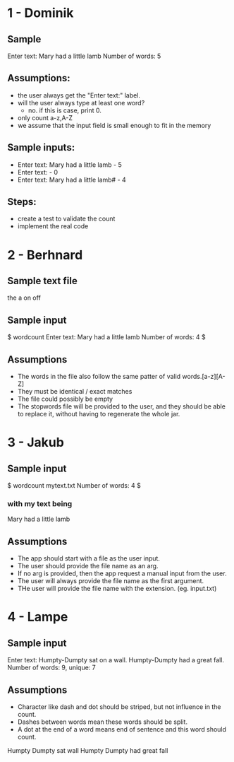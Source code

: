 # 1 - Dominik

## Sample
Enter text: Mary had a little lamb
Number of words: 5

## Assumptions:
- the user always get the "Enter text:" label.
- will the user always type at least one word? 
    - no. if this is case, print 0.
- only count a-z,A-Z
- we assume that the input field is small enough to fit in the memory

## Sample inputs:
- Enter text: Mary had a little lamb - 5
- Enter text:  - 0
- Enter text: Mary had a little lamb# - 4

## Steps:
- create a test to validate the count
- implement the real code

# 2 - Berhnard

## Sample text file
the
a
on
off

## Sample input
$ wordcount
Enter text: Mary had a little lamb
Number of words: 4
$

## Assumptions
- The words in the file also follow the same patter of valid words.[a-z][A-Z]
- They must be identical / exact matches
- The file could possibly be empty
- The stopwords file will be provided to the user, and they should be able to replace it, without having to 
  regenerate the whole jar.
  
# 3 - Jakub

## Sample input
$ wordcount mytext.txt
Number of words: 4
$

### with my text being
Mary had
a little
lamb

## Assumptions
- The app should start with a file as the user input.
- The user should provide the file name as an arg.
- If no arg is provided, then the app request a manual input from the user.
- The user will always provide the file name as the first argument.
- THe user will provide the file name with the extension. (eg. input.txt)

# 4 - Lampe

## Sample input
Enter text: Humpty-Dumpty sat on a wall. Humpty-Dumpty had a great fall.
Number of words: 9, unique: 7

## Assumptions
- Character like dash and dot should be striped, but not influence in the count.
- Dashes between words mean these words should be split.
- A dot at the end of a word means end of sentence and this word should count.

Humpty
Dumpty 
sat
wall
Humpty
Dumpty 
had
great 
fall
